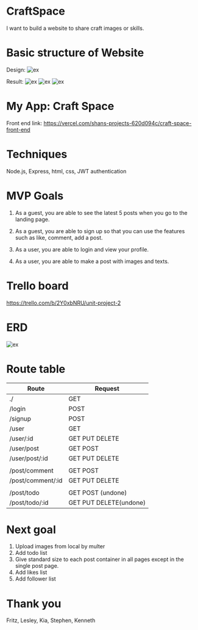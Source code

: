 # CraftSpace
I want to build a website to share craft images or skills.

# Basic structure of Website
Design:
![ex](./Wireframe.jpg)

Result:
![ex](./landingpage.png)
![ex](./loggedinhome.png)
![ex](./other%20user's%20home.png)

# My App: Craft Space 
Front end link:
https://vercel.com/shans-projects-620d094c/craft-space-front-end

# Techniques
Node.js, Express, html, css, JWT authentication

# MVP Goals

1. As a guest, you are able to see the latest 5 posts when you go to the landing page.

2. As a guest, you are able to sign up so that you can use the features such as like, comment, add a post.

3. As a user, you are able to login and view your profile.

4. As a user, you are able to make a post with images and texts.

# Trello board

https://trello.com/b/2Y0xbNRU/unit-project-2

# ERD
![ex](./ERD.jpeg)

# Route table
|  Route         |       Request|
|-------|-------|
|./     |GET |
|/login  | POST|
|/signup  | POST
|/user| GET|
|/user/:id | GET PUT DELETE|
|/user/post | GET POST|
|/user/post/:id | GET PUT DELETE
|||
|/post/comment | GET POST
|/post/comment/:id | GET PUT DELETE
|||
|/post/todo | GET POST (undone)|
|/post/todo/:id | GET PUT DELETE(undone)|

# Next goal
1. Upload images from local by multer
2. Add todo list 
3. Give standard size to each post container in all pages except in the single post page.
4. Add likes list
5. Add follower list

# Thank you
Fritz, Lesley, Kia, Stephen, Kenneth


